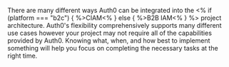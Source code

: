 There are many different ways Auth0 can be integrated into the <% if (platform === "b2c") { %>CIAM<% } else { %>B2B IAM<% } %> project architecture. Auth0's flexibility comprehensively supports many different use cases however your project may not require all of the capabilities provided by Auth0. Knowing what, when, and how best to implement something will help you focus on completing the necessary tasks at the right time. 
